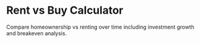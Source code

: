 # Rent vs Buy Calculator

Compare homeownership vs renting over time including investment growth and breakeven analysis.